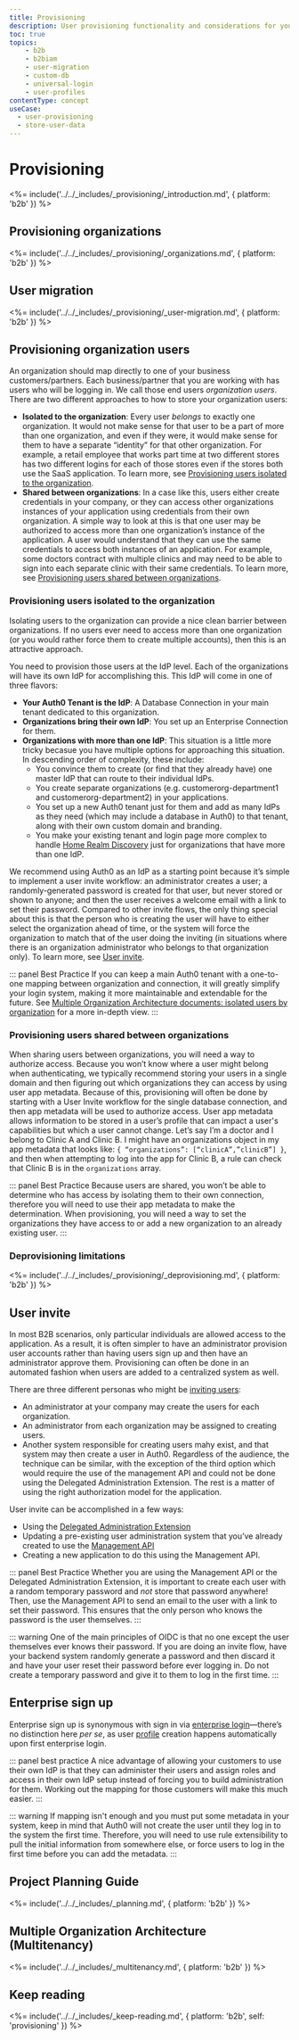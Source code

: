 ```yaml
---
title: Provisioning
description: User provisioning functionality and considerations for your B2B IAM implementation.
toc: true
topics:
    - b2b
    - b2biam
    - user-migration
    - custom-db
    - universal-login
    - user-profiles
contentType: concept
useCase:
  - user-provisioning
  - store-user-data
---
```

# Provisioning

<%= include('../../_includes/_provisioning/_introduction.md', { platform: 'b2b' }) %>

## Provisioning organizations

<%= include('../../_includes/_provisioning/_organizations.md', { platform: 'b2b' }) %>

## User migration

<%= include('../../_includes/_provisioning/_user-migration.md', { platform: 'b2b' }) %>

## Provisioning organization users

An organization should map directly to one of your business customers/partners. Each business/partner that you are working with has users who will be logging in. We call those end users *organization users*.
There are two different approaches to how to store your organization users:

* **Isolated to the organization**: Every user *belongs* to exactly one organization. It would not make sense for that user to be a part of more than one organization, and even if they were, it would make sense for them to have a separate “identity” for that other organization. For example, a retail employee that works part time at two different stores has two different logins for each of those stores even if the stores both use the SaaS application. To learn more, see [Provisioning users isolated to the organization](#provisioning-users-isolated-to-the-organization).
* **Shared between organizations**: In a case like this, users either create credentials in your company, or they can access other organizations instances of your application using credentials from their own organization. A simple way to look at this is that one user may be authorized to access more than one organization’s instance of the application. A user would understand that they can use the same credentials to access both instances of an application. For example, some doctors contract with multiple clinics and may need to be able to sign into each separate clinic with their same credentials. To learn more, see [Provisioning users shared between organizations](#provisioning-users-shared-between-organizations). 

### Provisioning users isolated to the organization

Isolating users to the organization can provide a nice clean barrier between organizations. If no users ever need to access more than one organization (or you would rather force them to create multiple accounts), then this is an attractive approach.

You need to provision those users at the IdP level. Each of the organizations will have its own IdP for accomplishing this.  This IdP will come in one of three flavors:

* **Your Auth0 Tenant is the IdP**: A Database Connection in your main tenant dedicated to this organization.
* **Organizations bring their own IdP**: You set up an Enterprise Connection for them.
* **Organizations with more than one IdP**: This situation is a little more tricky becasue you have multiple options for approaching this situation. In descending order of complexity, these include:
    * You convince them to create (or find that they already have) one master IdP that can route to their individual IdPs.
    * You create separate organizations (e.g. customerorg-department1 and customerorg-department2) in your applications.
    * You set up a new Auth0 tenant just for them and add as many IdPs as they need (which may include a database in Auth0) to that tenant, along with their own custom domain and branding.
    * You make your existing tenant and login page more complex to handle [Home Realm Discovery](/architecture-scenarios/implementation/b2b/b2b-authentication#home-real-discovery) just for organizations that have more than one IdP.

We recommend using Auth0 as an IdP as a starting point because it’s simple to implement a user invite workflow: an administrator creates a user; a randomly-generated password is created for that user, but never stored or shown to anyone; and then the user receives a welcome email with a link to set their password. Compared to other invite flows, the only thing special about this is that the person who is creating the user will have to either select the organization ahead of time, or the system will force the organization to match that of the user doing the inviting (in situations where there is an organization administrator who belongs to that organization only). To learn more, see [User invite](#user-invite).

::: panel Best Practice
If you can keep a main Auth0 tenant with a one-to-one mapping between organization and connection, it will greatly simplify your login system, making it more maintainable and extendable for the future. See [Multiple Organization Architecture documents: isolated users by organization](https://drive.google.com/a/auth0.com/file/d/1fzWWu7CUWaPpmaSO01gEhVYmkSXvV28l/view?usp=sharing) for a more in-depth view.
:::

### Provisioning users shared between organizations

When sharing users between organizations, you will need a way to authorize access. Because you won’t know where a user might belong when authenticating, we typically recommend storing your users in a single domain and then figuring out which organizations they can access by using user app metadata. Because of this, provisioning will often be done by starting with a User Invite workflow for the single database connection, and then app metadata will be used to authorize access. User app metadata allows information to be stored in a user’s profile that can impact a user's capabilities but which a user cannot change. Let’s say I’m a doctor and I belong to Clinic A and Clinic B. I might have an organizations object in my app metadata that looks like: `{ “organizations”: [“clinicA”,”clinicB”] }`, and then when attempting to log into the app for Clinic B, a rule can check that Clinic B is in the `organizations` array.

::: panel Best Practice
Because users are shared, you won’t be able to determine who has access by isolating them to their own connection, therefore you will need to use their app metadata to make the determination. When provisioning, you will need a way to set the organizations they have access to or add a new organization to an already existing user.
:::

### Deprovisioning limitations

<%= include('../../_includes/_provisioning/_deprovisioning.md', { platform: 'b2b' }) %>

## User invite

In most B2B scenarios, only particular individuals are allowed access to the application. As a result, it is often simpler to have an administrator provision user accounts rather than having users sign up and then have an administrator approve them. Provisioning can often be done in an automated fashion when users are added to a centralized system as well.

There are three different personas who might be [inviting users](/design/creating-invite-only-applications):

* An administrator at your company may create the users for each organization.
* An administrator from each organization may be assigned to creating users.
* Another system responsible for creating users mahy exist, and that system may then create a user in Auth0.
Regardless of the audience, the technique can be similar, with the exception of the third option which would require the use of the management API and could not be done using the Delegated Administration Extension. The rest is a matter of using the right authorization model for the application.

User invite can be accomplished in a few ways:

* Using the [Delegated Administration Extension](/extensions/delegated-admin/v3)
* Updating a pre-existing user administration system that you’ve already created to use the [Management API](/api/management/v2)
* Creating a new application to do this using the Management API.

::: panel Best Practice
Whether you are using the Management API or the Delegated Administration Extension, it is important to create each user with a random temporary password and *not* store that password anywhere! Then, use the Management API to send an email to the user with a link to set their password. This ensures that the only person who knows the password is the user themselves.
:::

::: warning
One of the main principles of OIDC is that no one except the user themselves ever knows their password. If you are doing an invite flow, have your backend system randomly generate a password and then discard it and have your user reset their password before ever logging in.  Do not create a temporary password and give it to them to log in the first time.
:::

## Enterprise sign up

Enterprise sign up is synonymous with sign in via [enterprise login](/architecture-scenarios/implementation/b2b/b2b-authentication#enterprise-login)&mdash;there’s no distinction here *per se*, as user [profile](/architecture-scenarios/implementation/b2b/b2b-profile-mgmt) creation happens automatically upon first enterprise login.

::: panel best practice
A nice advantage of allowing your customers to use their own IdP is that they can administer their users and assign roles and access in their own IdP setup instead of forcing you to build administration for them. Working out the mapping for those customers will make this much easier.
:::

::: warning
  If mapping isn't enough and you must put some metadata in your system, keep in mind that Auth0 will not create the user until they log in to the system the first time. Therefore, you will need to use rule extensibility to pull the initial information from somewhere else, or force users to log in the first time before you can add the metadata.
:::

## Project Planning Guide

<%= include('../../_includes/_planning.md', { platform: 'b2b' }) %>

## Multiple Organization Architecture (Multitenancy)

<%= include('../../_includes/_multitenancy.md', { platform: 'b2b' }) %>

## Keep reading

<%= include('../../_includes/_keep-reading.md', { platform: 'b2b', self: 'provisioning' }) %>

